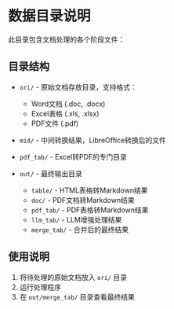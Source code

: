 # 数据目录说明

此目录包含文档处理的各个阶段文件：

## 目录结构

- `ori/` - 原始文档存放目录，支持格式：
  - Word文档 (.doc, .docx)
  - Excel表格 (.xls, .xlsx)  
  - PDF文件 (.pdf)

- `mid/` - 中间转换结果，LibreOffice转换后的文件

- `pdf_tab/` - Excel转PDF的专门目录

- `out/` - 最终输出目录
  - `table/` - HTML表格转Markdown结果
  - `doc/` - PDF文档转Markdown结果
  - `pdf_tab/` - PDF表格转Markdown结果
  - `llm_tab/` - LLM增强处理结果
  - `merge_tab/` - 合并后的最终结果

## 使用说明

1. 将待处理的原始文档放入 `ori/` 目录
2. 运行处理程序
3. 在 `out/merge_tab/` 目录查看最终结果
